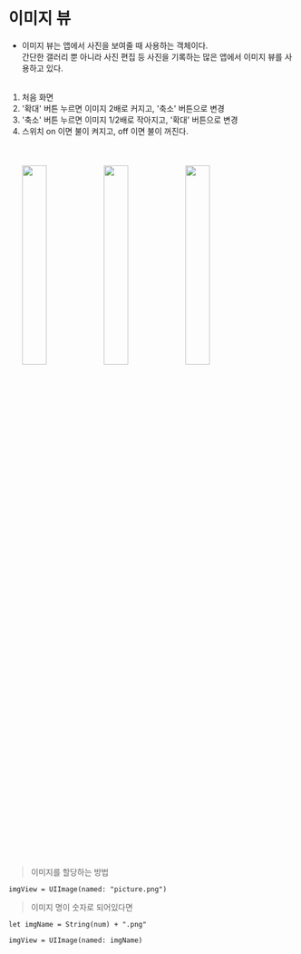 # 이미지 뷰
- 이미지 뷰는 앱에서 사진을 보여줄 때 사용하는 객체이다.  
간단한 갤러리 뿐 아니라 사진 편집 등 사진을 기록하는 많은 앱에서 이미지 뷰를 사용하고 있다. 
<br></br>
1. 처음 화면
2. '확대' 버튼 누르면 이미지 2배로 커지고, '축소' 버튼으로 변경
3. '축소' 버튼 누르면 이미지 1/2배로 작아지고, '확대' 버튼으로 변경
4. 스위치 on 이면 불이 켜지고, off 이면 불이 꺼진다.
<br></br>
<br></br>
<img src="https://user-images.githubusercontent.com/25345987/128689505-229b40ab-12ee-47f6-9203-75352d5fd544.png" width="30%" height="30%"><img src="https://user-images.githubusercontent.com/25345987/128689727-00d03d36-9f1f-4cae-9449-ee849941b318.png" width="30%" height="30%"><img src="https://user-images.githubusercontent.com/25345987/128689755-e0790018-8dcb-44d0-ae26-7903be56f8f4.png" width="30%" height="30%">
<br></br>
<br></br>
> 이미지를 할당하는 방법
```
imgView = UIImage(named: "picture.png")
```
>  이미지 명이 숫자로 되어있다면
```
let imgName = String(num) + ".png"

imgView = UIImage(named: imgName)
```
